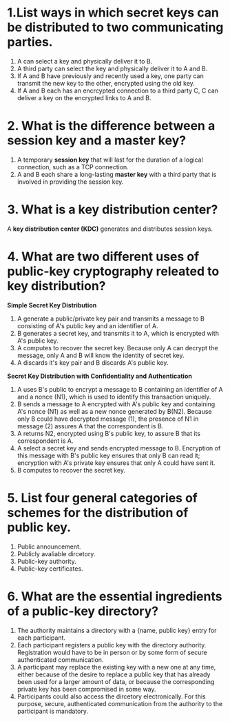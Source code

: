 # 1.List ways in which secret keys can be distributed to two communicating parties.
1. A can select a key and physically deliver it to B.
2. A third party can select the key and physically deliver it to A and B.
3. If A and B have previously and recently used a key, one party can transmit the new key to the other, encrypted using the old key.
4. If A and B each has an encrcypted connection to a third party C, C can deliver a key on the encrypted links to A and B.

# 2. What is the difference between a session key and a master key?
1. A temporary **session key** that will last for the duration of a logical connection, such as a TCP connection.
2. A and B each share a long-lasting **master key** with a third party that is involved in providing the session key.

# 3. What is a key distribution center?
A **key distribution center (KDC)** generates and distributes session keys.

# 4. What are two different uses of public-key cryptography releated to key distribution?
**Simple Secret Key Distribution**
1. A generate a public/private key pair and transmits a message to B consisting of A's public key and an identifier of A.
2. B generates a secret key, and transmits it to A, which is encrypted with A's public key.
3. A computes to recover the secret key. Because only A can decrypt the message, only A and B will know the identity of secret key.
4. A discards it's key pair and B discards A's public key.

**Secret Key Distribution with Confidentiality and Authentication**
1. A uses B's public to encrypt a message to B containing an identifier of A and a nonce (N1), which is used to identify this transaction uniquely.
2. B sends a message to A encrypted with A's public key and containing A's nonce (N1) as well as a new nonce generated by B(N2). Because only B could 
have decrypted message (1), the presence of N1 in message (2) assures A that the correspondent is B.
3. A returns N2, encrypted using B's public key, to assure B that its correspondent is A.
4. A select a secret key and sends encrypted message to B. Encryption of this message with B's public key ensures that only B can read it; encryption with A's private key ensures that only A could have sent it.
5. B computes to recover the secret key.

# 5. List four general categories of schemes for the distribution of public key.
1. Public announcement.
2. Publicly avaliable dircetory.
3. Public-key authority.
4. Public-key certificates.

# 6. What are the essential ingredients of a public-key directory?
1. The authority maintains a directory with a {name, public key} entry for each participant.
2. Each participant registers a public key with the directory authority. Registration would have to be in person or by some form of secure authenticated communication.
3. A participant may replace the existing key with a new one at any time, either because of the desire to replace a public key that has already been used for a larger amount of data, or because the corresponding private key has been compromised in some way.
4. Participants could also access the dircetory electronically. For this purpose, secure, authenticated communication from the authority to the participant is mandatory. 
